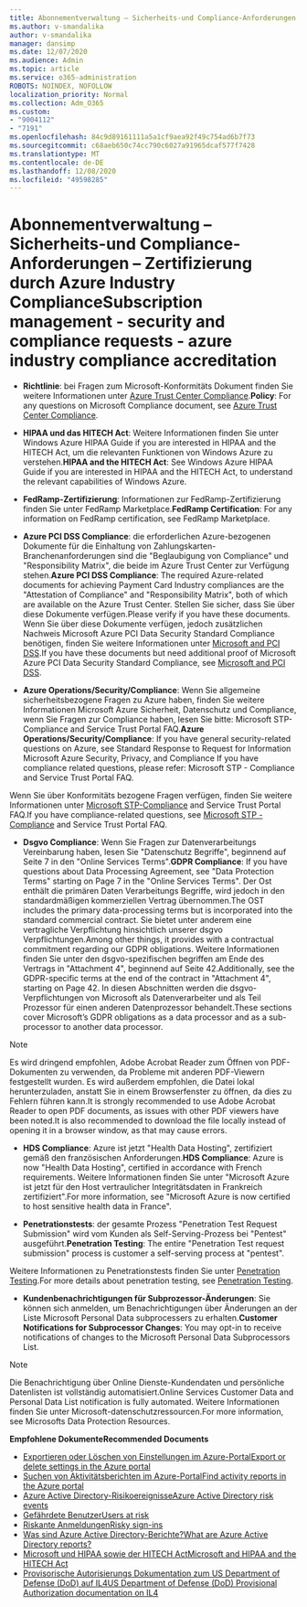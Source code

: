 ```yaml
---
title: Abonnementverwaltung – Sicherheits-und Compliance-Anforderungen – Zertifizierung durch Azure Industry Compliance
ms.author: v-smandalika
author: v-smandalika
manager: dansimp
ms.date: 12/07/2020
ms.audience: Admin
ms.topic: article
ms.service: o365-administration
ROBOTS: NOINDEX, NOFOLLOW
localization_priority: Normal
ms.collection: Adm_O365
ms.custom:
- "9004112"
- "7191"
ms.openlocfilehash: 84c9d89161111a5a1cf9aea92f49c754ad6b7f73
ms.sourcegitcommit: c68aeb650c74cc790c6027a91965dcaf577f7428
ms.translationtype: MT
ms.contentlocale: de-DE
ms.lasthandoff: 12/08/2020
ms.locfileid: "49598285"
---
```

# <a name="subscription-management---security-and-compliance-requests---azure-industry-compliance-accreditation"></a><span data-ttu-id="377fe-102">Abonnementverwaltung – Sicherheits-und Compliance-Anforderungen – Zertifizierung durch Azure Industry Compliance</span><span class="sxs-lookup"><span data-stu-id="377fe-102">Subscription management - security and compliance requests - azure industry compliance accreditation</span></span>

- <span data-ttu-id="377fe-103">**Richtlinie**: bei Fragen zum Microsoft-Konformitäts Dokument finden Sie weitere Informationen unter [Azure Trust Center Compliance](https://docs.microsoft.com/compliance/regulatory/offering-SOC).</span><span class="sxs-lookup"><span data-stu-id="377fe-103">**Policy**: For any questions on Microsoft Compliance document, see [Azure Trust Center Compliance](https://docs.microsoft.com/compliance/regulatory/offering-SOC).</span></span>

- <span data-ttu-id="377fe-104">**HIPAA und das HITECH Act**: Weitere Informationen finden Sie unter Windows Azure HIPAA Guide if you are interested in HIPAA and the HITECH Act, um die relevanten Funktionen von Windows Azure zu verstehen.</span><span class="sxs-lookup"><span data-stu-id="377fe-104">**HIPAA and the HITECH Act**: See Windows Azure HIPAA Guide if you are interested in HIPAA and the HITECH Act, to understand the relevant capabilities of Windows Azure.</span></span>

- <span data-ttu-id="377fe-105">**FedRamp-Zertifizierung**: Informationen zur FedRamp-Zertifizierung finden Sie unter FedRamp Marketplace.</span><span class="sxs-lookup"><span data-stu-id="377fe-105">**FedRamp Certification**: For any information on FedRamp certification, see FedRamp Marketplace.</span></span>

- <span data-ttu-id="377fe-106">**Azure PCI DSS Compliance**: die erforderlichen Azure-bezogenen Dokumente für die Einhaltung von Zahlungskarten-Branchenanforderungen sind die "Beglaubigung von Compliance" und "Responsibility Matrix", die beide im Azure Trust Center zur Verfügung stehen.</span><span class="sxs-lookup"><span data-stu-id="377fe-106">**Azure PCI DSS Compliance**: The required Azure-related documents for achieving Payment Card Industry compliances are the "Attestation of Compliance" and "Responsibility Matrix", both of which are available on the Azure Trust Center.</span></span> <span data-ttu-id="377fe-107">Stellen Sie sicher, dass Sie über diese Dokumente verfügen.</span><span class="sxs-lookup"><span data-stu-id="377fe-107">Please verify if you have these documents.</span></span> <span data-ttu-id="377fe-108">Wenn Sie über diese Dokumente verfügen, jedoch zusätzlichen Nachweis Microsoft Azure PCI Data Security Standard Compliance benötigen, finden Sie weitere Informationen unter [Microsoft and PCI DSS](https://docs.microsoft.com/compliance/regulatory/offering-PCI-DSS).</span><span class="sxs-lookup"><span data-stu-id="377fe-108">If you have these documents but need additional proof of Microsoft Azure PCI Data Security Standard Compliance, see [Microsoft and PCI DSS](https://docs.microsoft.com/compliance/regulatory/offering-PCI-DSS).</span></span>

- <span data-ttu-id="377fe-109">**Azure Operations/Security/Compliance**: Wenn Sie allgemeine sicherheitsbezogene Fragen zu Azure haben, finden Sie weitere Informationen Microsoft Azure Sicherheit, Datenschutz und Compliance, wenn Sie Fragen zur Compliance haben, lesen Sie bitte: Microsoft STP-Compliance and Service Trust Portal FAQ.</span><span class="sxs-lookup"><span data-stu-id="377fe-109">**Azure Operations/Security/Compliance**: If you have general security-related questions on Azure, see Standard Response to Request for Information Microsoft Azure Security, Privacy, and Compliance If you have compliance related questions, please refer: Microsoft STP - Compliance and Service Trust Portal FAQ.</span></span>

<span data-ttu-id="377fe-110">Wenn Sie über Konformitäts bezogene Fragen verfügen, finden Sie weitere Informationen unter [Microsoft STP-Compliance](https://www.microsoft.com/trust-center/compliance/compliance-overview) and Service Trust Portal FAQ.</span><span class="sxs-lookup"><span data-stu-id="377fe-110">If you have compliance-related questions, see [Microsoft STP - Compliance](https://www.microsoft.com/trust-center/compliance/compliance-overview) and Service Trust Portal FAQ.</span></span>

- <span data-ttu-id="377fe-111">**Dsgvo Compliance**: Wenn Sie Fragen zur Datenverarbeitungs Vereinbarung haben, lesen Sie "Datenschutz Begriffe", beginnend auf Seite 7 in den "Online Services Terms".</span><span class="sxs-lookup"><span data-stu-id="377fe-111">**GDPR Compliance**: If you have questions about Data Processing Agreement, see "Data Protection Terms" starting on Page 7 in the "Online Services Terms".</span></span> <span data-ttu-id="377fe-112">Der Ost enthält die primären Daten Verarbeitungs Begriffe, wird jedoch in den standardmäßigen kommerziellen Vertrag übernommen.</span><span class="sxs-lookup"><span data-stu-id="377fe-112">The OST includes the primary data-processing terms but is incorporated into the standard commercial contract.</span></span> <span data-ttu-id="377fe-113">Sie bietet unter anderem eine vertragliche Verpflichtung hinsichtlich unserer dsgvo Verpflichtungen.</span><span class="sxs-lookup"><span data-stu-id="377fe-113">Among other things, it provides with a contractual commitment regarding our GDPR obligations.</span></span> <span data-ttu-id="377fe-114">Weitere Informationen finden Sie unter den dsgvo-spezifischen begriffen am Ende des Vertrags in "Attachment 4", beginnend auf Seite 42.</span><span class="sxs-lookup"><span data-stu-id="377fe-114">Additionally, see the GDPR-specific terms at the end of the contract in "Attachment 4", starting on Page 42.</span></span> <span data-ttu-id="377fe-115">In diesen Abschnitten werden die dsgvo-Verpflichtungen von Microsoft als Datenverarbeiter und als Teil Prozessor für einen anderen Datenprozessor behandelt.</span><span class="sxs-lookup"><span data-stu-id="377fe-115">These sections cover Microsoft’s GDPR obligations as a data processor and as a sub-processor to another data processor.</span></span>

> [!NOTE]
> <span data-ttu-id="377fe-116">Es wird dringend empfohlen, Adobe Acrobat Reader zum Öffnen von PDF-Dokumenten zu verwenden, da Probleme mit anderen PDF-Viewern festgestellt wurden. Es wird außerdem empfohlen, die Datei lokal herunterzuladen, anstatt Sie in einem Browserfenster zu öffnen, da dies zu Fehlern führen kann.</span><span class="sxs-lookup"><span data-stu-id="377fe-116">It is strongly recommended to use Adobe Acrobat Reader to open PDF documents, as issues with other PDF viewers have been noted.It is also recommended to download the file locally instead of opening it in a browser window, as that may cause errors.</span></span>

- <span data-ttu-id="377fe-117">**HDS Compliance**: Azure ist jetzt "Health Data Hosting", zertifiziert gemäß den französischen Anforderungen.</span><span class="sxs-lookup"><span data-stu-id="377fe-117">**HDS Compliance**: Azure is now "Health Data Hosting", certified in accordance with French requirements.</span></span> <span data-ttu-id="377fe-118">Weitere Informationen finden Sie unter "Microsoft Azure ist jetzt für den Host vertraulicher Integritätsdaten in Frankreich zertifiziert".</span><span class="sxs-lookup"><span data-stu-id="377fe-118">For more information, see "Microsoft Azure is now certified to host sensitive health data in France".</span></span>

- <span data-ttu-id="377fe-119">**Penetrationstests**: der gesamte Prozess "Penetration Test Request Submission" wird vom Kunden als Self-Serving-Prozess bei "Pentest" ausgeführt.</span><span class="sxs-lookup"><span data-stu-id="377fe-119">**Penetration Testing**: The entire "Penetration Test request submission" process is customer a self-serving process at "pentest".</span></span>

<span data-ttu-id="377fe-120">Weitere Informationen zu Penetrationstests finden Sie unter [Penetration Testing](https://docs.microsoft.com/azure/security/fundamentals/pen-testing).</span><span class="sxs-lookup"><span data-stu-id="377fe-120">For more details about penetration testing, see [Penetration Testing](https://docs.microsoft.com/azure/security/fundamentals/pen-testing).</span></span>

- <span data-ttu-id="377fe-121">**Kundenbenachrichtigungen für Subprozessor-Änderungen**: Sie können sich anmelden, um Benachrichtigungen über Änderungen an der Liste Microsoft Personal Data subprocessers zu erhalten.</span><span class="sxs-lookup"><span data-stu-id="377fe-121">**Customer Notifications for Subprocessor Changes**: You may opt-in to receive notifications of changes to the Microsoft Personal Data Subprocessors List.</span></span>

> [!NOTE]
> <span data-ttu-id="377fe-122">Die Benachrichtigung über Online Dienste-Kundendaten und persönliche Datenlisten ist vollständig automatisiert.</span><span class="sxs-lookup"><span data-stu-id="377fe-122">Online Services Customer Data and Personal Data List notification is fully automated.</span></span> <span data-ttu-id="377fe-123">Weitere Informationen finden Sie unter Microsoft-datenschutzressourcen.</span><span class="sxs-lookup"><span data-stu-id="377fe-123">For more information, see Microsofts Data Protection Resources.</span></span>

<span data-ttu-id="377fe-124">**Empfohlene Dokumente**</span><span class="sxs-lookup"><span data-stu-id="377fe-124">**Recommended Documents**</span></span>

- [<span data-ttu-id="377fe-125">Exportieren oder Löschen von Einstellungen im Azure-Portal</span><span class="sxs-lookup"><span data-stu-id="377fe-125">Export or delete settings in the Azure portal</span></span>](https://docs.microsoft.com/azure/azure-portal/set-preferences)
- [<span data-ttu-id="377fe-126">Suchen von Aktivitätsberichten im Azure-Portal</span><span class="sxs-lookup"><span data-stu-id="377fe-126">Find activity reports in the Azure portal</span></span>](https://docs.microsoft.com/azure/active-directory/reports-monitoring/howto-find-activity-reports)
- [<span data-ttu-id="377fe-127">Azure Active Directory-Risikoereignisse</span><span class="sxs-lookup"><span data-stu-id="377fe-127">Azure Active Directory risk events</span></span>](https://docs.microsoft.com/azure/active-directory/identity-protection/overview-identity-protection)
- [<span data-ttu-id="377fe-128">Gefährdete Benutzer</span><span class="sxs-lookup"><span data-stu-id="377fe-128">Users at risk</span></span>](https://docs.microsoft.com/azure/active-directory/identity-protection/overview-identity-protection)
- [<span data-ttu-id="377fe-129">Riskante Anmeldungen</span><span class="sxs-lookup"><span data-stu-id="377fe-129">Risky sign-ins</span></span>](https://docs.microsoft.com/azure/active-directory/identity-protection/overview-identity-protection)
- [<span data-ttu-id="377fe-130">Was sind Azure Active Directory-Berichte?</span><span class="sxs-lookup"><span data-stu-id="377fe-130">What are Azure Active Directory reports?</span></span>](https://docs.microsoft.com/azure/active-directory/reports-monitoring/overview-reports)
- [<span data-ttu-id="377fe-131">Microsoft und HIPAA sowie der HITECH Act</span><span class="sxs-lookup"><span data-stu-id="377fe-131">Microsoft and HIPAA and the HITECH Act</span></span>](https://docs.microsoft.com/compliance/regulatory/offering-hipaa-hitech)
- [<span data-ttu-id="377fe-132">Provisorische Autorisierungs Dokumentation zum US Department of Defense (DoD) auf IL4</span><span class="sxs-lookup"><span data-stu-id="377fe-132">US Department of Defense (DoD) Provisional Authorization documentation on IL4</span></span>](https://docs.microsoft.com/compliance/regulatory/offering-DoD-DISA-L2-L4-L5)













